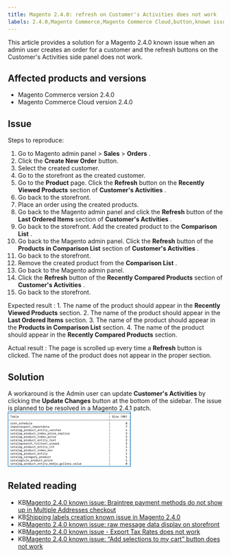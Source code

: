 ```yaml
---
title: Magento 2.4.0: refresh on Customer's Activities does not work
labels: 2.4.0,Magento Commerce,Magento Commerce Cloud,button,known issues,order,product,refresh,troubleshooting
---
```


This article provides a solution for a Magento 2.4.0 known issue when an admin user creates an order for a customer and the refresh buttons on the Customer's Activities side panel does not work.

## Affected products and versions

* Magento Commerce version 2.4.0
* Magento Commerce Cloud version 2.4.0

## Issue

 <span class="wysiwyg-underline">Steps to reproduce:</span> 

1. Go to Magento admin panel > **Sales** > **Orders** .
1. Click the **Create New Order** button.
1. Select the created customer.
1. Go to the storefront as the created customer.
1. Go to the **Product** page. Click the **Refresh** button on the **Recently Viewed Products** section of **Customer's Activities** .
1. Go back to the storefront.
1. Place an order using the created products.
1. Go back to the Magento admin panel and click the **Refresh** button of the **Last Ordered Items** section of **Customer's Activities** .
1. Go back to the storefront. Add the created product to the **Comparison List** .
1. Go back to the Magento admin panel. Click the **Refresh** button of the **Products in Comparison List** section of **Customer's Activities** .
1. Go back to the storefront.
1. Remove the created product from the **Comparison List** .
1. Go back to the Magento admin panel.
1. Click the **Refresh** button of the **Recently Compared Products** section of **Customer's Activities** .
1. Go back to the storefront.

 <span class="wysiwyg-underline">Expected result</span> : 1. The name of the product should appear in the **Recently Viewed Products** section. 2. The name of the product should appear in the **Last Ordered Items** section. 3. The name of the product should appear in the **Products in Comparison List** section. 4. The name of the product should appear in the **Recently Compared Products** section.

 <span class="wysiwyg-underline">Actual result</span> : The page is scrolled up every time a **Refresh** button is clicked. The name of the product does not appear in the proper section.

## Solution

A workaround is the Admin user can update **Customer's Activities** by clicking the **Update Changes** button at the bottom of the sidebar. The issue is planned to be resolved in a Magento 2.4.1 patch.
![mceclip0.png](assets/mceclip0.png)

## Related reading

<ul><li>KB<a href="https://support.magento.com/hc/en-us/articles/360046354992">Magento 2.4.0 known issue: Braintree payment methods do not show up in Multiple Addresses checkout</a>
</li><li>KB<a href="https://support.magento.com/hc/en-us/articles/360046750171-Shipping-labels-creation-known-issue-in-Magento-2-4-0">Shipping labels creation known issue in Magento 2.4.0</a>
</li><li>KB<a href="https://support.magento.com/hc/en-us/articles/360045804332">Magento 2.4.0 known issue: raw message data display on storefront</a>
</li><li>KB<a href="https://support.magento.com/hc/en-us/articles/360045850032">Magento 2.4.0 known issue - Export Tax Rates does not work</a>
</li><li>KB<a href="https://support.magento.com/hc/en-us/articles/360045838312-Magento-2-4-0-known-issue-Add-selections-to-my-cart-button-does-not-work">Magento 2.4.0 known issue: “Add selections to my cart” button does not work</a>
<div> </div>
</li></ul>